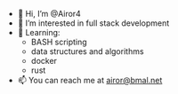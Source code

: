 - 👋 Hi, I’m @Airor4
- 👀 I’m interested in full stack development
- 🌱 Learning:
  - BASH scripting
  - data structures and algorithms
  - docker
  - rust   
- 📫 You can reach me at airor@bmal.net
